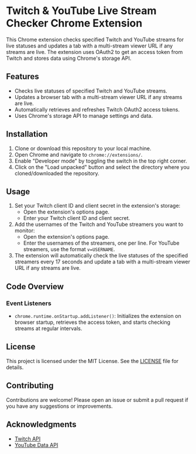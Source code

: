 # Twitch & YouTube Live Stream Checker Chrome Extension

This Chrome extension checks specified Twitch and YouTube streams for live statuses and updates a tab with a multi-stream viewer URL if any streams are live. The extension uses OAuth2 to get an access token from Twitch and stores data using Chrome's storage API.

## Features

- Checks live statuses of specified Twitch and YouTube streams.
- Updates a browser tab with a multi-stream viewer URL if any streams are live.
- Automatically retrieves and refreshes Twitch OAuth2 access tokens.
- Uses Chrome's storage API to manage settings and data.

## Installation

1. Clone or download this repository to your local machine.
2. Open Chrome and navigate to `chrome://extensions/`.
3. Enable "Developer mode" by toggling the switch in the top right corner.
4. Click on the "Load unpacked" button and select the directory where you cloned/downloaded the repository.

## Usage

1. Set your Twitch client ID and client secret in the extension's storage:
   - Open the extension's options page.
   - Enter your Twitch client ID and client secret.
2. Add the usernames of the Twitch and YouTube streamers you want to monitor:
   - Open the extension's options page.
   - Enter the usernames of the streamers, one per line. For YouTube streamers, use the format `v=USERNAME`.
3. The extension will automatically check the live statuses of the specified streamers every 17 seconds and update a tab with a multi-stream viewer URL if any streams are live.

## Code Overview

### Event Listeners

- `chrome.runtime.onStartup.addListener()`: Initializes the extension on browser startup, retrieves the access token, and starts checking streams at regular intervals.

## License

This project is licensed under the MIT License. See the [LICENSE](LICENSE) file for details.

## Contributing

Contributions are welcome! Please open an issue or submit a pull request if you have any suggestions or improvements.

## Acknowledgments

- [Twitch API](https://dev.twitch.tv/docs/api/)
- [YouTube Data API](https://developers.google.com/youtube/v3)


